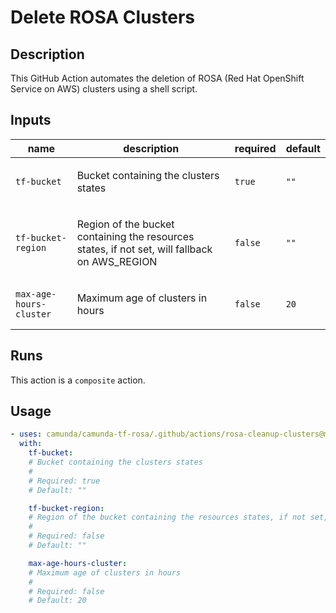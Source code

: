 # Delete ROSA Clusters

## Description

This GitHub Action automates the deletion of ROSA (Red Hat OpenShift Service on AWS) clusters using a shell script.


## Inputs

| name | description | required | default |
| --- | --- | --- | --- |
| `tf-bucket` | <p>Bucket containing the clusters states</p> | `true` | `""` |
| `tf-bucket-region` | <p>Region of the bucket containing the resources states, if not set, will fallback on AWS_REGION</p> | `false` | `""` |
| `max-age-hours-cluster` | <p>Maximum age of clusters in hours</p> | `false` | `20` |


## Runs

This action is a `composite` action.

## Usage

```yaml
- uses: camunda/camunda-tf-rosa/.github/actions/rosa-cleanup-clusters@main
  with:
    tf-bucket:
    # Bucket containing the clusters states
    #
    # Required: true
    # Default: ""

    tf-bucket-region:
    # Region of the bucket containing the resources states, if not set, will fallback on AWS_REGION
    #
    # Required: false
    # Default: ""

    max-age-hours-cluster:
    # Maximum age of clusters in hours
    #
    # Required: false
    # Default: 20
```
